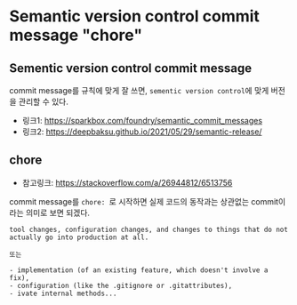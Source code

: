 # Semantic version control commit message "chore"

## Sementic version control commit message

commit message를 규칙에 맞게 잘 쓰면, `sementic version control`에 맞게 버전을 관리할 수 있다. 

- 링크1: https://sparkbox.com/foundry/semantic_commit_messages
- 링크2: https://deepbaksu.github.io/2021/05/29/semantic-release/

## chore

- 참고링크: https://stackoverflow.com/a/26944812/6513756

commit message를 `chore: `로 시작하면 실제 코드의 동작과는 상관없는 commit이라는 의미로 보면 되겠다.


```
tool changes, configuration changes, and changes to things that do not actually go into production at all.

또는

- implementation (of an existing feature, which doesn't involve a fix),
- configuration (like the .gitignore or .gitattributes),
- ivate internal methods...
```
